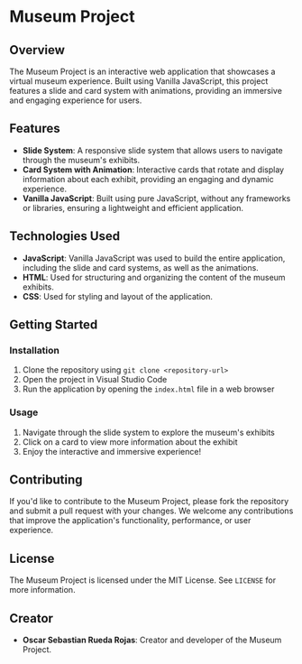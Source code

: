 # Museum Project

## Overview

The Museum Project is an interactive web application that showcases a virtual museum experience. Built using Vanilla JavaScript, this project features a slide and card system with animations, providing an immersive and engaging experience for users.

## Features

* **Slide System**: A responsive slide system that allows users to navigate through the museum's exhibits.
* **Card System with Animation**: Interactive cards that rotate and display information about each exhibit, providing an engaging and dynamic experience.
* **Vanilla JavaScript**: Built using pure JavaScript, without any frameworks or libraries, ensuring a lightweight and efficient application.

## Technologies Used

* **JavaScript**: Vanilla JavaScript was used to build the entire application, including the slide and card systems, as well as the animations.
* **HTML**: Used for structuring and organizing the content of the museum exhibits.
* **CSS**: Used for styling and layout of the application.

## Getting Started

### Installation

1. Clone the repository using `git clone <repository-url>`
2. Open the project in Visual Studio Code
3. Run the application by opening the `index.html` file in a web browser

### Usage

1. Navigate through the slide system to explore the museum's exhibits
2. Click on a card to view more information about the exhibit
3. Enjoy the interactive and immersive experience!

## Contributing

If you'd like to contribute to the Museum Project, please fork the repository and submit a pull request with your changes. We welcome any contributions that improve the application's functionality, performance, or user experience.

## License

The Museum Project is licensed under the MIT License. See `LICENSE` for more information.

## Creator

* **Oscar Sebastian Rueda Rojas**: Creator and developer of the Museum Project.